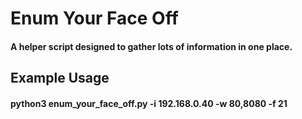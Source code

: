 # Enum Your Face Off
#### A helper script designed to gather lots of information in one place.

## Example Usage
#### python3 enum_your_face_off.py -i 192.168.0.40 -w 80,8080 -f 21
